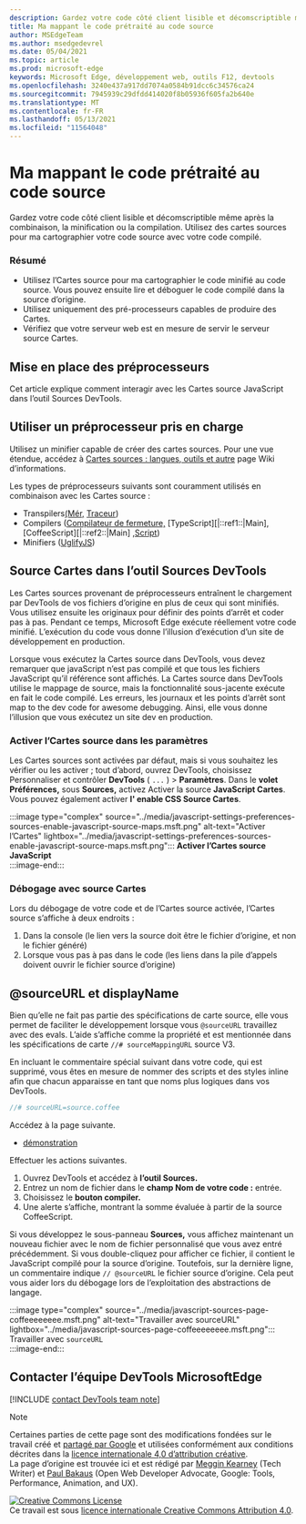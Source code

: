 ```yaml
---
description: Gardez votre code côté client lisible et décomscriptible même après la combinaison, la minification ou la compilation.
title: Ma mappant le code prétraité au code source
author: MSEdgeTeam
ms.author: msedgedevrel
ms.date: 05/04/2021
ms.topic: article
ms.prod: microsoft-edge
keywords: Microsoft Edge, développement web, outils F12, devtools
ms.openlocfilehash: 3240e437a917dd7074a0584b91dcc6c34576ca24
ms.sourcegitcommit: 7945939c29dfdd414020f8b05936f605fa2b640e
ms.translationtype: MT
ms.contentlocale: fr-FR
ms.lasthandoff: 05/13/2021
ms.locfileid: "11564048"
---
```

<!-- Copyright Meggin Kearney and Paul Bakaus

   Licensed under the Apache License, Version 2.0 (the "License");
   you may not use this file except in compliance with the License.
   You may obtain a copy of the License at

       https://www.apache.org/licenses/LICENSE-2.0

   Unless required by applicable law or agreed to in writing, software
   distributed under the License is distributed on an "AS IS" BASIS,
   WITHOUT WARRANTIES OR CONDITIONS OF ANY KIND, either express or implied.
   See the License for the specific language governing permissions and
   limitations under the License.  -->  
# <a name="map-preprocessed-code-to-source-code"></a>Ma mappant le code prétraité au code source  

Gardez votre code côté client lisible et décomscriptible même après la combinaison, la minification ou la compilation.  Utilisez des cartes sources pour ma cartographier votre code source avec votre code compilé.  

### <a name="summary"></a>Résumé  

*   Utilisez l’Cartes source pour ma cartographier le code minifié au code source.  Vous pouvez ensuite lire et déboguer le code compilé dans la source d’origine.  
*   Utilisez uniquement des pré-processeurs capables de produire des Cartes.  
*   Vérifiez que votre serveur web est en mesure de servir le serveur source Cartes.  
    
<!--todo: add link to preprocessors capable of producing Source Maps when section is available -->  
<!--[]: /web/tools/setup/setup-preprocessors?#supported_preprocessors ""  -->  

## <a name="get-started-with-preprocessors"></a>Mise en place des préprocesseurs  

Cet article explique comment interagir avec les Cartes source JavaScript dans l’outil Sources DevTools.  <!--For a first overview of what preprocessors are, how each may help, and how Source Maps work; navigate to Set Up CSS & JS Preprocessors.  -->  

<!--todo: add link to Set Up CSS & JS Preprocessors when section is available -->  
<!--[]: /web/tools/setup/setup-preprocessors#debugging-and-editing-preprocessed-content ""  -->  

## <a name="use-a-supported-preprocessor"></a>Utiliser un préprocesseur pris en charge  

Utilisez un minifier capable de créer des cartes sources.  <!--For the most popular options, navigate to preprocessor support section.  -->  Pour une vue étendue, accédez à [Cartes sources : langues, outils et autre][GitHubWikiSourceMapsLanguagesTools] page Wiki d’informations.  

<!--todo: add link to display the preprocessor support section when section is available -->  
<!--[]: /web/tools/setup/setup-preprocessors?#supported_preprocessors ""  -->  

Les types de préprocesseurs suivants sont couramment utilisés en combinaison avec les Cartes source :  

*   Transpilers[\(Mér,][BabelJS] [Traceur][GitHubWikiGoogleTraceurCompiler]\)  
*   Compilers \([Compilateur de fermeture,][GitHubGoogleClosureCompiler] [TypeScript][|::ref1::|Main], [CoffeeScript][|::ref2::|Main] [,Script][DartMain]\)  
*   Minifiers \([UglifyJS][GitHubMishooUglifyJS]\)  
    
## <a name="source-maps-in-devtools-sources-tool"></a>Source Cartes dans l’outil Sources DevTools  

Les Cartes sources provenant de préprocesseurs entraînent le chargement par DevTools de vos fichiers d’origine en plus de ceux qui sont minifiés.  Vous utilisez ensuite les originaux pour définir des points d’arrêt et coder pas à pas.  Pendant ce temps, Microsoft Edge exécute réellement votre code minifié.  L’exécution du code vous donne l’illusion d’exécution d’un site de développement en production.  

Lorsque vous exécutez la Cartes source dans DevTools, vous devez remarquer que javaScript n’est pas compilé et que tous les fichiers JavaScript qu’il référence sont affichés.  La Cartes source dans DevTools utilise le mappage de source, mais la fonctionnalité sous-jacente exécute en fait le code compilé.  Les erreurs, les journaux et les points d’arrêt sont map to the dev code for awesome debugging.  Ainsi, elle vous donne l’illusion que vous exécutez un site dev en production.  

### <a name="enable-source-maps-in-settings"></a>Activer l’Cartes source dans les paramètres  

Les Cartes sources sont activées par défaut<!-- \(as of Microsoft Edge 39\)-->, mais si vous souhaitez les vérifier ou les activer ; tout d’abord, ouvrez DevTools, choisissez Personnaliser et contrôler **DevTools** \( `...` \) > **Paramètres**.  Dans le **volet Préférences,** sous **Sources,** activez Activer la source **JavaScript Cartes**.  Vous pouvez également activer **l' enable CSS Source Cartes**.  

:::image type="complex" source="../media/javascript-settings-preferences-sources-enable-javascript-source-maps.msft.png" alt-text="Activer l’Cartes" lightbox="../media/javascript-settings-preferences-sources-enable-javascript-source-maps.msft.png":::
   **Activer l’Cartes source JavaScript**  
:::image-end:::  

### <a name="debugging-with-source-maps"></a>Débogage avec source Cartes  

Lors du débogage de votre code et de l’Cartes source activée, l’Cartes source s’affiche à deux endroits :  

1.  Dans la console \(le lien vers la source doit être le fichier d’origine, et non le fichier généré\)  
1.  Lorsque vous pas à pas dans le code \(les liens dans la pile d’appels doivent ouvrir le fichier source d’origine\)  
    
<!--todo: add link to debugging your code when section is available -->  
<!--[DebugBreakpointsStepCode]: ../debug/breakpoints/step-code.md ""  -->  

## <a name="sourceurl-and-displayname"></a>@sourceURL et displayName  

Bien qu’elle ne fait pas partie des spécifications de carte source, elle vous permet de faciliter le développement lorsque vous `@sourceURL` travaillez avec des evals.  L’aide s’affiche comme la propriété et est mentionnée dans les spécifications de carte `//# sourceMappingURL` source V3.  

En incluant le commentaire spécial suivant dans votre code, qui est supprimé, vous êtes en mesure de nommer des scripts et des styles inline afin que chacun apparaisse en tant que noms plus logiques dans vos DevTools.  

```javascript
//# sourceURL=source.coffee
```  

Accédez à la page suivante.  

*   [démonstration][CssNinjaDemoSourceMapping]

Effectuer les actions suivantes.  

1.  Ouvrez DevTools et accédez à **l’outil Sources.**  
1.  Entrez un nom de fichier dans le **champ Nom de votre code :** entrée.  
1.  Choisissez le **bouton compiler.**  
1.  Une alerte s’affiche, montrant la somme évaluée à partir de la source CoffeeScript.  
    
Si vous développez le sous-panneau **Sources,** vous affichez maintenant un nouveau fichier avec le nom de fichier personnalisé que vous avez entré précédemment.  Si vous double-cliquez pour afficher ce fichier, il contient le JavaScript compilé pour la source d’origine.  Toutefois, sur la dernière ligne, un commentaire indique `// @sourceURL` le fichier source d’origine.  Cela peut vous aider lors du débogage lors de l’exploitation des abstractions de langage.  

:::image type="complex" source="../media/javascript-sources-page-coffeeeeeeee.msft.png" alt-text="Travailler avec sourceURL" lightbox="../media/javascript-sources-page-coffeeeeeeee.msft.png":::
   Travailler avec `sourceURL`  
:::image-end:::  

## <a name="getting-in-touch-with-the-microsoft-edge-devtools-team"></a>Contacter l’équipe DevTools MicrosoftEdge

[!INCLUDE [contact DevTools team note](../includes/contact-devtools-team-note.md)]  

<!-- links -->  

[BabelJS]: https://babeljs.io "Il s’agit d’un compilateur JavaScript"  

[CoffeeScriptMain]: https://coffeescript.org "CoffeeScript"  

[CssNinjaDemoSourceMapping]: https://www.thecssninja.com/demo/source_mapping/compile.html "Exemple simple d’appellation d’eval sourceURL //#"  

[DartMain]: https://www.dartlang.org "Langage de programmation Der"  

[GitHubGoogleClosureCompiler]: https://github.com/google/closure-compiler "google/fermeture-compilateur | GitHub"  

[GitHubMishooUglifyJS]: https://github.com/mishoo/UglifyJS "erreur/UglifyJS | GitHub"  

[GitHubWikiSourceMapsLanguagesTools]: https://github.com/ryanseddon/source-map/wiki/Source-maps:-languages,-tools-and-other-info "Cartes sources : langues, outils et autres informations | GitHub wiki"  

[GitHubWikiGoogleTraceurCompiler]: https://github.com/google/traceur-compiler/wiki/Getting-Started "Getting Started - google/traceur-compiler | GitHub wiki"  

[TypeScriptMain]: https://www.typescriptlang.org "TypeScript"  

> [!NOTE]
> Certaines parties de cette page sont des modifications fondées sur le travail créé et [partagé par Google][GoogleSitePolicies] et utilisées conformément aux conditions décrites dans la [licence internationale 4,0 d’attribution créative][CCA4IL].  
> La page d’origine est trouvée ici et est rédigé par [Meggin Kearney][MegginKearney] \(Tech Writer\) et [Paul Bakaus][PaulBakaus] \(Open Web Developer Advocate, Google: Tools, Performance, Animation, and UX\). [](https://developers.google.com/web/tools/chrome-devtools/javascript/source-maps)  

[![Creative Commons License][CCby4Image]][CCA4IL]  
Ce travail est sous [licence internationale Creative Commons Attribution 4.0][CCA4IL].  

[CCA4IL]: https://creativecommons.org/licenses/by/4.0  
[CCby4Image]: https://i.creativecommons.org/l/by/4.0/88x31.png  
[GoogleSitePolicies]: https://developers.google.com/terms/site-policies  
[KayceBasques]: https://developers.google.com/web/resources/contributors#kayce-basques  
[MegginKearney]: https://developers.google.com/web/resources/contributors#meggin-kearney  
[PaulBakaus]: https://developers.google.com/web/resources/contributors#paul-bakaus  
